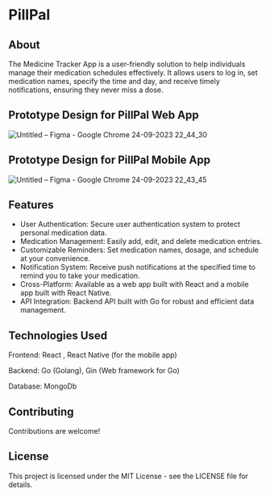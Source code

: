 # PillPal

## About

The Medicine Tracker App is a user-friendly solution to help individuals manage their medication schedules effectively. It allows users to log in, set medication names, specify the time and day, and receive timely notifications, ensuring they never miss a dose.

## Prototype Design for PillPal Web App
![Untitled – Figma - Google Chrome 24-09-2023 22_44_30](https://github.com/ResponseTime/PillPal/assets/80978976/1df207b2-5da1-4347-a71d-9803e7411eb8)




## Prototype Design for PillPal Mobile App

![Untitled – Figma - Google Chrome 24-09-2023 22_43_45](https://github.com/ResponseTime/PillPal/assets/80978976/cbc50dda-d9f2-44e4-9f3e-323b4ae9f92f)




## Features
- User Authentication: Secure user authentication system to protect personal medication data.
- Medication Management: Easily add, edit, and delete medication entries.
- Customizable Reminders: Set medication names, dosage, and schedule at your convenience.
- Notification System: Receive push notifications at the specified time to remind you to take your medication.
- Cross-Platform: Available as a web app built with React and a mobile app built with React Native.
- API Integration: Backend API built with Go for robust and efficient data management.

## Technologies Used
Frontend: React , React Native (for the mobile app)

Backend: Go (Golang), Gin (Web framework for Go)

Database: MongoDb

## Contributing
Contributions are welcome!

## License
This project is licensed under the MIT License - see the LICENSE file for details.


